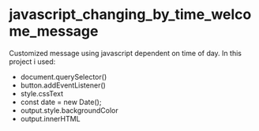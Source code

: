 # javascript_changing_by_time_welcome_message
Customized message using javascript dependent on time of day. In this project i used:
- document.querySelector()
- button.addEventListener()
- style.cssText
- const date = new Date();
- output.style.backgroundColor
- output.innerHTML
